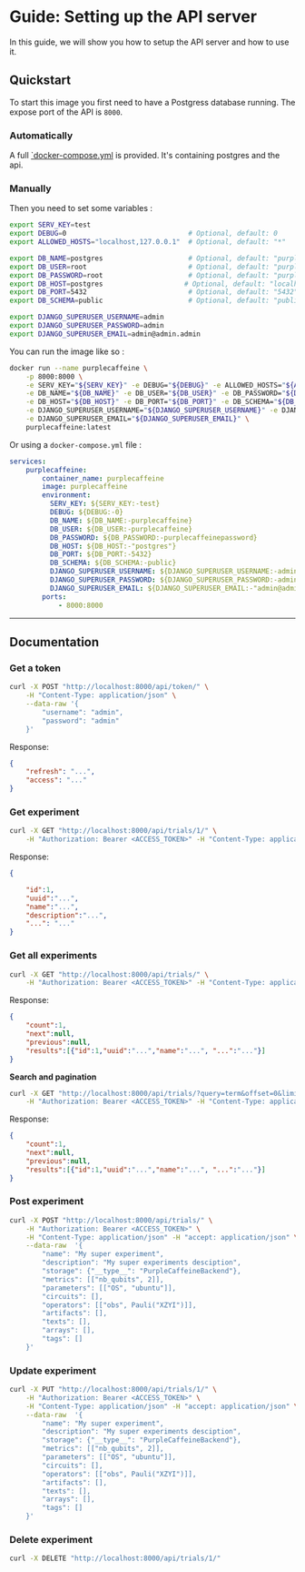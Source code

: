 # Guide: Setting up the API server

In this guide, we will show you how to setup the API server and how to use it.

## Quickstart

To start this image you first need to have a Postgress database running.
The expose port of the API is `8000`.

### Automatically

A full [`docker-compose.yml](https://github.com/IceKhan13/purplecaffeine/blob/main/docker-compose.yml) is provided. It's containing postgres and the api.

### Manually

Then you need to set some variables :

```bash
export SERV_KEY=test
export DEBUG=0                              # Optional, default: 0
export ALLOWED_HOSTS="localhost,127.0.0.1"  # Optional, default: "*"

export DB_NAME=postgres                     # Optional, default: "purplecaffeine"
export DB_USER=root                         # Optional, default: "purplecaffeine"
export DB_PASSWORD=root                     # Optional, default: "purplecaffeinepassword"
export DB_HOST=postgres                    # Optional, default: "localhost"
export DB_PORT=5432                         # Optional, default: "5432"
export DB_SCHEMA=public                     # Optional, default: "public"

export DJANGO_SUPERUSER_USERNAME=admin
export DJANGO_SUPERUSER_PASSWORD=admin
export DJANGO_SUPERUSER_EMAIL=admin@admin.admin
```

You can run the image like so :

```bash
docker run --name purplecaffeine \
    -p 8000:8000 \
    -e SERV_KEY="${SERV_KEY}" -e DEBUG="${DEBUG}" -e ALLOWED_HOSTS="${ALLOWED_HOSTS}" \
    -e DB_NAME="${DB_NAME}" -e DB_USER="${DB_USER}" -e DB_PASSWORD="${DB_PASSWORD}" \
    -e DB_HOST="${DB_HOST}" -e DB_PORT="${DB_PORT}" -e DB_SCHEMA="${DB_SCHEMA}" \
    -e DJANGO_SUPERUSER_USERNAME="${DJANGO_SUPERUSER_USERNAME}" -e DJANGO_SUPERUSER_PASSWORD="${DJANGO_SUPERUSER_PASSWORD}" \
    -e DJANGO_SUPERUSER_EMAIL="${DJANGO_SUPERUSER_EMAIL}" \
    purplecaffeine:latest
```

Or using a `docker-compose.yml` file :

```yml
services:
    purplecaffeine:
        container_name: purplecaffeine
        image: purplecaffeine
        environment:
          SERV_KEY: ${SERV_KEY:-test}
          DEBUG: ${DEBUG:-0}
          DB_NAME: ${DB_NAME:-purplecaffeine}
          DB_USER: ${DB_USER:-purplecaffeine}
          DB_PASSWORD: ${DB_PASSWORD:-purplecaffeinepassword}
          DB_HOST: ${DB_HOST:-"postgres"}
          DB_PORT: ${DB_PORT:-5432}
          DB_SCHEMA: ${DB_SCHEMA:-public}
          DJANGO_SUPERUSER_USERNAME: ${DJANGO_SUPERUSER_USERNAME:-admin}
          DJANGO_SUPERUSER_PASSWORD: ${DJANGO_SUPERUSER_PASSWORD:-admin}
          DJANGO_SUPERUSER_EMAIL: ${DJANGO_SUPERUSER_EMAIL:-"admin@admin.admin"}
        ports:
            - 8000:8000
```


----------------------------------------------------------------------------------------------------

## Documentation

### Get a token

```bash
curl -X POST "http://localhost:8000/api/token/" \
    -H "Content-Type: application/json" \
    --data-raw '{
        "username": "admin",
        "password": "admin"
    }'
```

Response:
```json
{
    "refresh": "...",
    "access": "..."
}
```

### Get experiment

```bash
curl -X GET "http://localhost:8000/api/trials/1/" \
    -H "Authorization: Bearer <ACCESS_TOKEN>" -H "Content-Type: application/json"
```

Response:
```json
{

    "id":1,
    "uuid":"...",
    "name":"...",
    "description":"...",
    "...": "..."
}
```

### Get all experiments

```bash
curl -X GET "http://localhost:8000/api/trials/" \
    -H "Authorization: Bearer <ACCESS_TOKEN>" -H "Content-Type: application/json"
```

Response:
```json
{
    "count":1,
    "next":null,
    "previous":null,
    "results":[{"id":1,"uuid":"...","name":"...", "...":"..."}]
}
```

**Search and pagination**

```bash
curl -X GET "http://localhost:8000/api/trials/?query=term&offset=0&limit=20" \
    -H "Authorization: Bearer <ACCESS_TOKEN>" -H "Content-Type: application/json"
```

Response:
```json
{
    "count":1,
    "next":null,
    "previous":null,
    "results":[{"id":1,"uuid":"...","name":"...", "...":"..."}]
}
```

### Post experiment

```bash
curl -X POST "http://localhost:8000/api/trials/" \
    -H "Authorization: Bearer <ACCESS_TOKEN>" \
    -H "Content-Type: application/json" -H "accept: application/json" \
    --data-raw  '{
        "name": "My super experiment",
        "description": "My super experiments desciption",
        "storage": {"__type__": "PurpleCaffeineBackend"},
        "metrics": [["nb_qubits", 2]],
        "parameters": [["OS", "ubuntu"]],
        "circuits": [],
        "operators": [["obs", Pauli("XZYI")]],
        "artifacts": [],
        "texts": [],
        "arrays": [],
        "tags": []
    }'
```

### Update experiment

```bash
curl -X PUT "http://localhost:8000/api/trials/1/" \
    -H "Authorization: Bearer <ACCESS_TOKEN>" \
    -H "Content-Type: application/json" -H "accept: application/json" \
    --data-raw  '{
        "name": "My super experiment",
        "description": "My super experiments desciption",
        "storage": {"__type__": "PurpleCaffeineBackend"},
        "metrics": [["nb_qubits", 2]],
        "parameters": [["OS", "ubuntu"]],
        "circuits": [],
        "operators": [["obs", Pauli("XZYI")]],
        "artifacts": [],
        "texts": [],
        "arrays": [],
        "tags": []
    }'
```

### Delete experiment

```bash
curl -X DELETE "http://localhost:8000/api/trials/1/"
```
